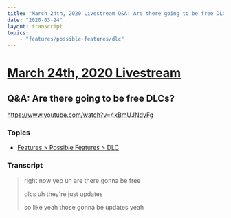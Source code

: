 ```yaml
---
title: "March 24th, 2020 Livestream Q&A: Are there going to be free DLCs?"
date: "2020-03-24"
layout: transcript
topics:
    - "features/possible-features/dlc"
---
```

# [March 24th, 2020 Livestream](../2020-03-24.md)
## Q&A: Are there going to be free DLCs?
https://www.youtube.com/watch?v=4xBmUJNdyFg

### Topics
* [Features > Possible Features > DLC](../topics/features/possible-features/dlc.md)

### Transcript

> right now yep uh are there gonna be free
>
> dlcs uh they're just updates
>
> so like yeah those gonna be updates yeah
